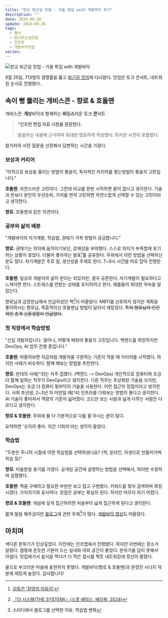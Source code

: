 ```yaml
---
title: "판교 퇴근길 밋업 - 가을 특집 with 개발바닥 후기"
description: ""
date: 2024-09-26
update: 2024-09-26
tags:
  - 행사
  - 판교퇴근길밋업
  - 인프런
  - 개발바닥밋업
series: 
---
```


![판교 퇴근길 밋업 - 가을 특집 with 개발바닥](pangyo-evening-special-meet-up-with-devbadak.avif)

9월 25일, 713명의 경쟁률을 뚫고 [퇴근길 밋업](https://inf.run/XAak4)에 다녀왔다. 밋업은 토크 콘서트, 네트워킹 순서로 진행됐다.

## 속이 뻥 뚫리는 개비스콘 - 향로 & 호돌맨

개비스콘: **개**발바닥과 함께하는 **비**밀**스**러운 토크 **콘**서트

> ***인프런 편집 자료 시청을 권장한다.**
>
> 말씀하신 내용에 근거하여 최대한 명료하게 작성했다. 하지만 사견이 포함했다.

참가자의 사전 질문을 선정해서 답변하는 시간을 가졌다.

### 보상과 커리어

"이직으로 보상을 올리는 방법이 좋을지, 독자적인 커리어를 쌓는방법이 좋을지 고민입니다."

**호돌맨**: 자연스러운 고민이다. 그런데 비교를 한번 시작하면 끝이 없다고 생각한다. 기술과 돈보다 본인의 우선순위, 가치를 먼저 고민하면 자연스럽게
선택할 수 있는 고민이라고 생각한다.

**향로**: 호돌맨과 같은 의견이다.

### 공부와 삶의 배분

"개발바닥의 자기계발, 학습법, 권태기 극복 방법이 궁금합니다."

**향로**: 권태기는 의지에 움직이기보단, 강제성을 부여했다. 스스로 의지가 부족할때 포기하는 상황이 잦았다. 더불어 좋아하는 발표[^1]를 공유한다.
주위에서 이런 방법을 선택하신 분도 많다. 자기계발은 주로 일, 생산성을 주제로 한다. 7~9시 시간을 따로 잡아 진행한다.

**호돌맨**: 일상과 개발자의 삶이 분리는 되있지만, 결국 공존한다. 자기계발이 필요하다고 느껴지면 한다. 스트레스를 안받는 상태를 유지하려고 한다.
예를들어 최대한 약속을 덜 잡는다.

향로님과 김영한님께서 언급하셨던 책[^2]이 떠올랐다. MBTI를 선호하지 않지만 계획을 좋아하시는 향로님, 즉흥적이신 호돌맨님 방법이 달라서 재밌었다.
~~특히 향로님의 인간적인 충격 신혼생활이 언급됐다.~~

### 첫 직장에서 학습방법

"신입 개발자입니다. 얼마나, 어떻게 배워야 좋을지 고민입니다. 백엔드를 희망하지만 DevOps, AI 업무 진행 중입니다."

**호돌맨**: 떠올려보면 지금처럼 개발자를 구분하는 기준이 적을 때 커리어를 시작했다. 하지만 사례가 비슷하다. 함께 해보는 방법을 추천한다.

**향로**: 반대의 사례[^3]는 자주 접했다. (백엔드 -> DevOps) 개인적으로 컴퓨터와 조금 더 함께 일하는 직무가 DevOps라고 생각한다. 다른 직무는
추상화된 기술을 쓰지만, DevOps는 조금 더 컴퓨터 밑바닥의 기술을 사용한다. 이런 접근이 장점이라고 생각한다. 사회 초년생, 2~3년 차 미만일 때[^4] 인프라를 다뤄보는 방법이 좋다고 생각한다.
AI 기술이 좋아져서 역량의 기준이 넓어졌다. 코드만 보는 사람과 넓게 다루는 사람은 다르다고 생각한다.

**향로 & 호돌맨**: 주위에 둘 다 기본적으로 다룰 줄 아시는 분이 많다.

요약하면 '오히려 좋아. 이건 기회야'라는 생각이 들었다.

### 학습법

"두분은 주니어 시절에 어떤 학습법을 선택하셨나요? (책, 온라인, 야생으로 만들어가며 학습 등)"

**향로**: 미움받을 용기를 가졌다. 공개된 공간에 설명하는 방법을 선택해서, 여러번 수정하며 실험했다.

**호돌맨**: 책을 구매하고 필요한 부분만 보고 접고 구현했다. 키워드를 찾아 검색하며 확장시켰다. 가지치기와 유사하다.
장점은 공부는 확실히 된다. 하지만 마무리 하기 어렵다.

**향로 & 호돌맨**: 개념에 깊게 접근하려면 처음부터 넓게 접근하게 된다고 생각한다.

짧게 말씀 해주셨지만 [블로그](https://jojoldu.tistory.com/)에 관련 주제[^5]가
많다. [개발바닥 영상](https://youtu.be/6gNMsjcH3oA?si=f8xIi5tMzh_pKN49)도 떠올랐다.

## 마치며

색다른 분위기가 인상깊었다. 이전에는 인프랩에서 진행됐다. 하지만 이번에는 장소가 달랐다.
캠핑에 온듯한 기분이 드는 실내와 야외 공간이 좋았다. 분위기를 담지 못해서 아쉽다. 맛집에가서 음식을 먹다가 다 먹은 접시를 찍듯 네트워킹에 정신이 팔렸다.

끝으로 부끄러운 마음에 표현하지 못했다. 개발바닥(향로 & 호돌맨)과 운영진 시너지 덕분에 재밌게 놀았다. 감사합니다!

[^1]: [김동건 '갈망의 아둥이'](https://www.slideshare.net/slideshow/ss-6097436/6097436)
[^2]: [『더 시스템(THE SYSTEM)』(스콧 애덤스, 베리북, 2024)](https://product.kyobobook.co.kr/detail/S000211656046)
[^5]: 스터디에서 블로그를 선택한 이유, 학습법 변화
